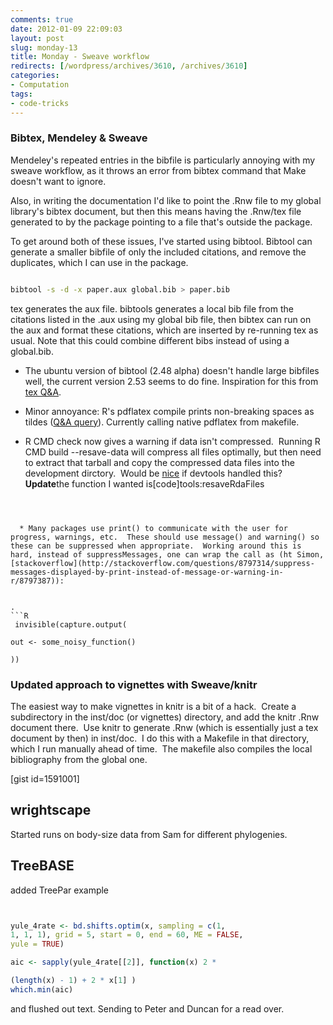```yaml
---
comments: true
date: 2012-01-09 22:09:03
layout: post
slug: monday-13
title: Monday - Sweave workflow
redirects: [/wordpress/archives/3610, /archives/3610]
categories:
- Computation
tags:
- code-tricks
---
```


### Bibtex, Mendeley & Sweave


Mendeley's repeated entries in the bibfile is particularly annoying with my sweave workflow, as it throws an error from bibtex command that Make doesn't want to ignore.

Also, in writing the documentation I'd like to point the .Rnw file to my global library's bibtex document, but then this means having the .Rnw/tex file generated to by the package pointing to a file that's outside the package.

To get around both of these issues, I've started using bibtool. Bibtool can generate a smaller bibfile of only the included citations, and remove the duplicates, which I can use in the package.


```bash

bibtool -s -d -x paper.aux global.bib > paper.bib

```


tex generates the aux file. bibtools generates a local bib file from the citations listed in the .aux using my global bib file, then bibtex can run on the aux and format these citations, which are inserted by re-running tex as usual. Note that this could combine different bibs instead of using a global.bib.



	
  * The ubuntu version of bibtool (2.48 alpha) doesn't handle large bibfiles well, the current version 2.53 seems to do fine. Inspiration for this from [tex Q&A](http://tex.stackexchange.com/questions/1380/how-to-avoid-bibtex-error-message-repeated-entry-for-an-entry-appearing-in-sev).



	
  * Minor annoyance: R's pdflatex compile prints non-breaking spaces as tildes ([Q&A query](http://tex.stackexchange.com/questions/40569/avoid-non-breaking-space-characters-printing-as-tildes-when-using-texi2dvi-in-r)). Currently calling native pdflatex from makefile.

	
  * R CMD check now gives a warning if data isn't compressed.  Running R CMD build --resave-data will compress all files optimally, but then need to extract that tarball and copy the compressed data files into the development dirctory.  Would be [nice](https://github.com/hadley/devtools/issues/40) if devtools handled this?  **Update**the function I wanted is[code]tools:resaveRdaFiles
```


	
  * Many packages use print() to communicate with the user for progress, warnings, etc.  These should use message() and warning() so these can be suppressed when appropriate.  Working around this is hard, instead of suppressMessages, one can wrap the call as (ht Simon, [stackoverflow](http://stackoverflow.com/questions/8797314/suppress-messages-displayed-by-print-instead-of-message-or-warning-in-r/8797387)):


.
```R
 invisible(capture.output(

out <- some_noisy_function()

))
```



### Updated approach to vignettes with Sweave/knitr


The easiest way to make vignettes in knitr is a bit of a hack.  Create a subdirectory in the inst/doc (or vignettes) directory, and add the knitr .Rnw document there.  Use knitr to generate .Rnw (which is essentially just a tex document by then) in inst/doc.  I do this with a Makefile in that directory, which I run manually ahead of time.  The makefile also compiles the local bibliography from the global one.

[gist id=1591001]


## wrightscape


Started runs on body-size data from Sam for different phylogenies.


## TreeBASE


added TreePar example


```R


yule_4rate <- bd.shifts.optim(x, sampling = c(1,
1, 1, 1), grid = 5, start = 0, end = 60, ME = FALSE,
yule = TRUE)

aic <- sapply(yule_4rate[[2]], function(x) 2 *

(length(x) - 1) + 2 * x[1] )
which.min(aic)


```


and flushed out text. Sending to Peter and Duncan for a read over.
